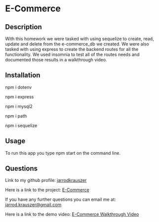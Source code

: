 # E-Commerce

## Description
  
With this homework we were tasked with using sequelize to create, read, update and delete from the e-commerce_db we created.  We were also tasked with using express to create the backend routes for all the functionality.  We used insomnia to test all of the routes needs and documented those results in a walkthrough video.

## Installation

npm i dotenv

npm i express

npm i mysql2

npm i path

npm i sequelize

## Usage

To run this app you type npm start on the command line.


 ## Questions

Link to my github profile: [jarrodkrauszer](https://github.com/jarrodkrauszer)

Here is a link to the project: [E-Commerce](https://github.com/jarrodkrauszer/e-commerce)
  
If you have any further questions you can email me at: [jarrod.krauszer@gmail.com](jarrod.krauszer@gmail.com)

Here is a link to the demo video: [E-Commerce Walkthrough Video](https://youtu.be/Tlh7BMdoFwg)
